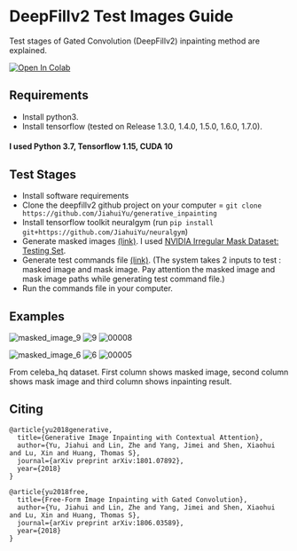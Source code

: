 # DeepFillv2 Test Images Guide
Test stages of Gated Convolution (DeepFillv2) inpainting method are explained.

 [![Open In Colab](https://colab.research.google.com/assets/colab-badge.svg)](https://colab.research.google.com/drive/18C2dZjzv7ap_2WVtJUp2ZXfIdP2Jq8u2?usp=sharing)
 
<h2>Requirements</h2>
<ul>
  <li>Install python3.</li>
  <li>Install tensorflow (tested on Release 1.3.0, 1.4.0, 1.5.0, 1.6.0, 1.7.0).</li>
</ul>

<h4>I used Python 3.7, Tensorflow 1.15, CUDA 10</h4>

<h2>Test Stages</h2>
<ul>
  <li>Install software requirements</li>
  <li>Clone the deepfillv2 github project on your computer = <code>git clone https://github.com/JiahuiYu/generative_inpainting</code></li>
  <li>Install tensorflow toolkit neuralgym (run <code>pip install git+https://github.com/JiahuiYu/neuralgym</code>)</li>
  <li>Generate masked images <a href="https://github.com/elifgokpinar/DeepFillv2-Test-Images-Guide/tree/main/Generate%20Masked%20Images">(link)</a>. I used <a href=https://www.dropbox.com/s/01dfayns9s0kevy/test_mask.zip?dl=0>NVIDIA Irregular Mask Dataset: Testing Set</a>.
</li>
  <li>Generate test commands file  <a href="https://github.com/elifgokpinar/DeepFillv2-Test-Images-Guide/tree/main/Generate%20Test%20Commands">(link)</a>. (The system takes 2 inputs to test : masked image and mask image. Pay attention the masked image and mask image paths while generating test command file.)</li>
  <li>Run the commands file in your computer.</li>
</ul>



<h2>Examples</h2>

![masked_image_9](https://user-images.githubusercontent.com/72789565/164889078-d2cd42cc-7d0f-4242-bf0d-7945684ba018.png) ![9](https://user-images.githubusercontent.com/72789565/164889111-12275eb9-dbc3-47ce-8f40-a5f595428a63.png) ![00008](https://user-images.githubusercontent.com/72789565/164889148-56e87c38-7624-4465-ba5a-d50481601d6c.png)


![masked_image_6](https://user-images.githubusercontent.com/72789565/164889315-9eb7f384-980f-47a6-9152-c95775c5b970.png)
 ![6](https://user-images.githubusercontent.com/72789565/164889285-de209c5b-1f08-410b-bdde-8a3577a7ef58.png)
 ![00005](https://user-images.githubusercontent.com/72789565/164889274-fa781ab0-a7a0-4363-b073-949f03686c05.png)

From celeba_hq dataset. First column shows masked image, second column shows mask image and third column shows inpainting result.

## Citing
```
@article{yu2018generative,
  title={Generative Image Inpainting with Contextual Attention},
  author={Yu, Jiahui and Lin, Zhe and Yang, Jimei and Shen, Xiaohui and Lu, Xin and Huang, Thomas S},
  journal={arXiv preprint arXiv:1801.07892},
  year={2018}
}

@article{yu2018free,
  title={Free-Form Image Inpainting with Gated Convolution},
  author={Yu, Jiahui and Lin, Zhe and Yang, Jimei and Shen, Xiaohui and Lu, Xin and Huang, Thomas S},
  journal={arXiv preprint arXiv:1806.03589},
  year={2018}
}
```


